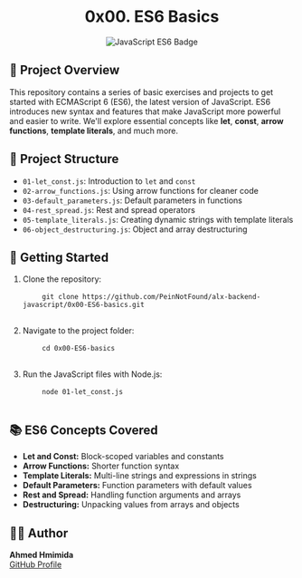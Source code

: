 <h1 align="center">0x00. ES6 Basics</h1>

<p align="center">
  <img src="https://img.shields.io/badge/JavaScript-ES6-blue.svg" alt="JavaScript ES6 Badge">
</p>

<h2>📜 Project Overview</h2>
<p>
  This repository contains a series of basic exercises and projects to get started with ECMAScript 6 (ES6), the latest version of JavaScript. ES6 introduces new syntax and features that make JavaScript more powerful and easier to write. We'll explore essential concepts like <strong>let</strong>, <strong>const</strong>, <strong>arrow functions</strong>, <strong>template literals</strong>, and much more.
</p>

<h2>📂 Project Structure</h2>
<ul>
  <li><code>01-let_const.js</code>: Introduction to <code>let</code> and <code>const</code></li>
  <li><code>02-arrow_functions.js</code>: Using arrow functions for cleaner code</li>
  <li><code>03-default_parameters.js</code>: Default parameters in functions</li>
  <li><code>04-rest_spread.js</code>: Rest and spread operators</li>
  <li><code>05-template_literals.js</code>: Creating dynamic strings with template literals</li>
  <li><code>06-object_destructuring.js</code>: Object and array destructuring</li>
</ul>

<h2>🚀 Getting Started</h2>
<ol>
  <li>Clone the repository:
    <pre>
    <code>git clone https://github.com/PeinNotFound/alx-backend-javascript/0x00-ES6-basics.git</code>
    </pre>
  </li>
  <li>Navigate to the project folder:
    <pre>
    <code>cd 0x00-ES6-basics</code>
    </pre>
  </li>
  <li>Run the JavaScript files with Node.js:
    <pre>
    <code>node 01-let_const.js</code>
    </pre>
  </li>
</ol>

<h2>📚 ES6 Concepts Covered</h2>
<ul>
  <li><strong>Let and Const:</strong> Block-scoped variables and constants</li>
  <li><strong>Arrow Functions:</strong> Shorter function syntax</li>
  <li><strong>Template Literals:</strong> Multi-line strings and expressions in strings</li>
  <li><strong>Default Parameters:</strong> Function parameters with default values</li>
  <li><strong>Rest and Spread:</strong> Handling function arguments and arrays</li>
  <li><strong>Destructuring:</strong> Unpacking values from arrays and objects</li>
</ul>

<h2>👨‍💻 Author</h2>
<p>
  <strong>Ahmed Hmimida</strong><br>
  <a href="https://github.com/PeinNotFound">GitHub Profile</a>
</p>

